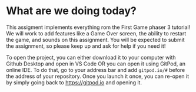 # What are we doing today?

This assigment implements everything rom the First Game phaser 3 tutorial! We will work to add features like a Game Over screen, the ability to restart the game, and sounds on this assignment. You will be expected to submit the assignment, so please keep up and ask for help if you need it!

To open the project, you can either download it to your computer with Github Desktop and open in VS Code OR you can open it using GitPod, an online IDE. To do that, go to your address bar and add `gitpod.io/#` before the address of your repository. Once you launch it once, you can re-open it by simply going back to https://gitpod.io and opening it.
